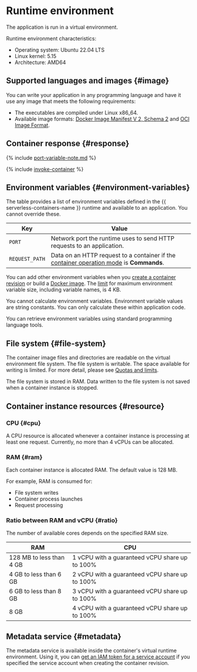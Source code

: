 # Runtime environment

The application is run in a virtual environment.

Runtime environment characteristics:

* Operating system: Ubuntu 22.04 LTS
* Linux kernel: 5.15
* Architecture: AMD64

## Supported languages and images {#image}

You can write your application in any programming language and have it use any image that meets the following requirements:
* The executables are compiled under Linux x86_64.
* Available image formats: [Docker Image Manifest V 2, Schema 2](https://docs.docker.com/registry/spec/manifest-v2-2/) and [OCI Image Format](https://github.com/opencontainers/image-spec).

## Container response {#response}

{% include [port-variable-note.md](../../_includes/serverless-containers/port-variable-note.md) %}

{% include [invoke-container](../../_includes/serverless-containers/invoke-container.md) %}

## Environment variables {#environment-variables}

The table provides a list of environment variables defined in the {{ serverless-containers-name }} runtime and available to an application. You cannot override these.

Key | Value
---- | ----
`PORT` | Network port the runtime uses to send HTTP requests to an application.
`REQUEST_PATH` | Data on an HTTP request to a container if the [container operation mode](container.md#runtime) is **Commands**.

You can add other environment variables when you [create a container revision](../operations/manage-revision.md#create) or build a [Docker image](../../container-registry/concepts/docker-image.md). The [limit](./limits.md#serverless-containers-limits) for maximum environment variable size, including variable names, is 4 KB.

You cannot calculate environment variables. Environment variable values are string constants. You can only calculate these within application code.

You can retrieve environment variables using standard programming language tools.

## File system {#file-system}

The container image files and directories are readable on the virtual environment file system. The file system is writable. The space available for writing is limited. For more detail, please see [Quotas and limits](./limits.md).

The file system is stored in RAM. Data written to the file system is not saved when a container instance is stopped.

## Container instance resources {#resource}

### CPU {#cpu}

A CPU resource is allocated whenever a container instance is processing at least one request. Currently, no more than 4 vCPUs can be allocated.

### RAM {#ram}

Each container instance is allocated RAM. The default value is 128 MB.

For example, RAM is consumed for:

* File system writes
* Container process launches
* Request processing

### Ratio between RAM and vCPU {#ratio}

The number of available cores depends on the specified RAM size.

RAM | CPU
--- | ---
128 MB to less than 4 GB | 1 vCPU with a guaranteed vCPU share up to 100% 
4 GB to less than 6 GB | 2 vCPU with a guaranteed vCPU share up to 100%
6 GB to less than 8 GB | 3 vCPU with a guaranteed vCPU share up to 100%
8 GB | 4 vCPU with a guaranteed vCPU share up to 100%

## Metadata service {#metadata}

The metadata service is available inside the container's virtual runtime environment. Using it, you can [get an IAM token for a service account](../operations/sa.md) if you specified the service account when creating the container revision.